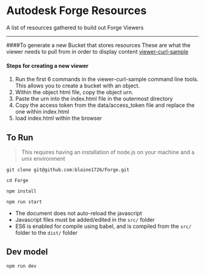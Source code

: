 Autodesk Forge Resources
========================
A list of resources gathered to build out Forge Viewers
____
####To generate a new Bucket that stores resources
These are what the viewer needs to pull from in order to display content
[viewer-curl-sample](https://github.com/Autodesk-Forge/viewer-curl-sample)

#### Steps for creating a new viewer
1. Run the first 6 commands in the viewer-curl-sample command line tools. This allows you to create a bucket with an object.
2. Within the object html file, copy the object urn.
3. Paste the urn into the index.html file in the outermost directory
4. Copy the access token from the data/access_token file and replace the one within index.html
5. load index.html within the browser

To Run
------
> This requires having an installation of node.js on your machine and a unix environment

`git clone git@github.com:blaine1726/Forge.git`

`cd Forge`

`npm install`

`npm run start`

* The document does not auto-reload the javascript
* Javascript files must be added/edited in the `src/` folder
* ES6 is enabled for compile using babel, and is compiled from the `src/` folder to the `dist/` folder

Dev model
---------

`npm run dev`
